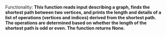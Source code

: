 Functionality: **This function reads input describing a graph, finds the shortest path between two vertices, and prints the length and details of a list of operations (vertices and indices) derived from the shortest path. The operations are determined based on whether the length of the shortest path is odd or even. The function returns None.**